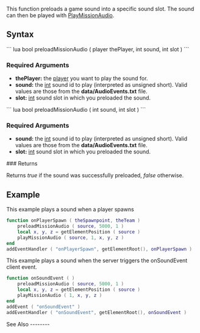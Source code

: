This function preloads a game sound into a specific sound slot. The sound can then be played with [PlayMissionAudio](/docs/PlayMissionAudio.md "wikilink").

Syntax
------

<section name="Server" class="server" show="true">
``` lua
bool preloadMissionAudio ( player thePlayer, int sound, int slot )   
```

### Required Arguments

-   **thePlayer:** the [player](/docs/player.md "wikilink") you want to play the sound for.
-   **sound:** the [int](/docs/int.md "wikilink") sound id to play (interpreted as unsigned short). Valid values are those from the **data/AudioEvents.txt** file.
-   **slot:** [int](/docs/int.md "wikilink") sound slot in which you preloaded the sound.

</section>
<section name="Client" class="client" show="true">
``` lua
bool preloadMissionAudio ( int sound, int slot )   
```

### Required Arguments

-   **sound:** the [int](/docs/int.md "wikilink") sound id to play (interpreted as unsigned short). Valid values are those from the **data/AudioEvents.txt** file.
-   **slot:** [int](/docs/int.md "wikilink") sound slot in which you preloaded the sound.

</section>
### Returns

Returns *true* if the sound was successfully preloaded, *false* otherwise.

Example
-------

<section name="server" class="server" show="true">
This example plays a sound when a player spawns

``` lua
function onPlayerSpawn ( theSpawnpoint, theTeam )
    preloadMissionAudio ( source, 5000, 1 )
    local x, y, z = getElementPosition ( source )
    playMissionAudio ( source, 1, x, y, z )
end
addEventHandler ( "onPlayerSpawn", getElementRoot(), onPlayerSpawn )
```

</section>
<section name="client" class="client" show="true">
This example plays a sound when the server triggers the onSoundEvent client event.

``` lua
function onSoundEvent ( )
    preloadMissionAudio ( source, 5000, 1 )
    local x, y, z = getElementPosition ( source )
    playMissionAudio ( 1, x, y, z )
end
addEvent ( "onSoundEvent" )
addEventHandler ( "onSoundEvent", getElementRoot(), onSoundEvent )
```

</section>
See Also
--------
